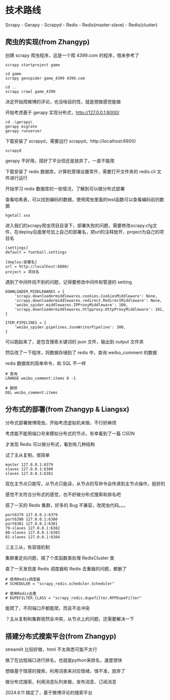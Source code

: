 # 技术路线
Scrapy - Gerapy - Scrapyd - Redis - Redis(master-slave) - Redis(cluster)

## 爬虫的实现(from Zhangyp)
创建 scrapy 爬虫程序，这是一个爬 4399.com 的程序，借来参考了

```shell
scrapy startproject game

cd game
scrapy genspider game_4399 4399.com

cd ..
scrapy crawl game_4399
```

决定开始爬微博的评论，也没啥目的性，就是想做感觉能做

开始考虑基于 gerapy 实现分布式，http://127.0.0.1:8000/

```shell
cd .\gerapy\
gerapy migrate
gerapy runserver
```

下载安装了 scrapyd，需要运行 scrapyd，http://localhost:6800/
```shell
scrapyd
```

gerapy 不好用，搭好了平台但还是放弃了，一直不能爬

下载安装了 redis 数据库，计算机管理设置常开，需要打开文件夹的 redis.cli 文件进行运行

开始学习 redis 数据库的一些情况，了解到可以做分布式部署

查看哈希表，可以找到编码的数据，使用爬虫里面的test函数可以查看编码前的数据

```shell
hgetall xxx
```

进入我们的scrapy爬虫项目目录下，部署失败的问题，需要修改scrapy.cfg文件，在deploy后面冒号加上自己的部署名，把url的注释放开，project为自己的项目名

```shell
[settings]
default = football.settings

[deploy:部署名]
url = http://localhost:6800/
project = 项目名
```

遇到了中间件找不到的问题，记得要修改中间件和管道的 setting
```shell
DOWNLOADER_MIDDLEWARES = {
    'scrapy.downloadermiddlewares.cookies.CookiesMiddleware': None,
    'scrapy.downloadermiddlewares.redirect.RedirectMiddleware': None,
    'weibo_spider.middlewares.IPProxyMiddleware': 100,
    'scrapy.downloadermiddlewares.httpproxy.HttpProxyMiddleware': 101,
}

ITEM_PIPELINES = {
    'weibo_spider.pipelines.JsonWriterPipeline': 300,
}

```

可以跑起来了，是包含搜索关键词的 json 文件，输出到 output 文件夹

然后改了一下程序，将数据存储到了 redis 中，查询 weibo_comment 的数据

redis 数据库的简单命令，和 SQL 不一样

```shell
# 查询
LRANGE weibo_comment:items 0 -1

# 删除
DEL weibo_comment:items
```

## 分布式的部署(from Zhangyp & Liangsx)

分布式部署微博爬虫，开始考虑虚拟机来做，不行好麻烦

考虑能不能用端口号来模拟分布式的节点，有幸看到了一篇 CSDN

才发现 Redis 可以做分布式，看到有几种结构

试了主从复制，很简单

```shell
master 127.0.0.1:6379
slaves 127.0.0.1:6380
slaves 127.0.0.1:6381
```

现在主节点只能写，从节点只能读，从节点的写命令会传递到主节点操作，挺好的

感觉不太符合分布式的感觉，也不好做分布式搜索和排名吧

搭了一天的 Redis 集群，好多的 Bug 不兼容，改爬虫代码。。。

```shell
port6379 127.0.0.1:6379
port6380 127.0.0.1:6380
port6381 127.0.0.1:6381
79-slaves 127.0.0.1:6382
80-slaves 127.0.0.1:6383
81-slaves 127.0.0.1:6384
```

三主三从，有容错机制

集群重定向问题，搞了个库函数类处理 RedisCluster 类

查了一天发现是 Redis 调度器和 Redis 去重器的问题，都删了

```shell
# 使用Redis调度器
# SCHEDULER = "scrapy_redis.scheduler.Scheduler"

# 使用Redis去重
# DUPEFILTER_CLASS = "scrapy_redis.dupefilter.RFPDupeFilter"
```

能爬了，不同端口开都能爬，而且不会冲突

？主从复制和集群居然会冲突，从节点上的问题，还需要解决一下


## 搭建分布式搜索平台(from Zhangyp)

streamlit 比较好做，html 不太熟悉可能不太行

做了在远程端口进行排名，也就是python来排名，速度很快

想做基于情感的搜索，利用词表来对应情绪，很不准，放弃了

做分布式搜索，利用消息队列来做，发布消息、订阅消息

2024.6.11 搞定了，基于微博评论的搜索平台